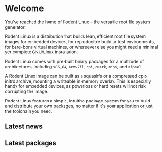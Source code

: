 # Welcome

You've reached the home of Rodent Linux – the versatile root file system
generator.

Rodent Linux is a distribution that builds lean, efficient root file system
images for embedded devices, for reproducible build or test environments, for
bare-bone virtual machines, or whereever else you might need a minimal yet
complete GNU/Linux installation.

Rodent Linux comes with pre-built binary packages for a multitude of
architectures, including `x86_64`, `armv7hl`, `rpi`, `quark`, `mips`, and
`mipsel`.

A Rodent Linux image can be built as a squashfs or a compressed cpio initrd
archive, mounting a writeable in-memory overlay. This is especially handy for
embedded devices, as powerloss or hard resets will not risk corrupting the
image.

Rodent Linux features a simple, intuitive package system for you to build and
distribute your own packages, no matter if it's your application or just the
toolchain you need.

## Latest news

## Latest packages

